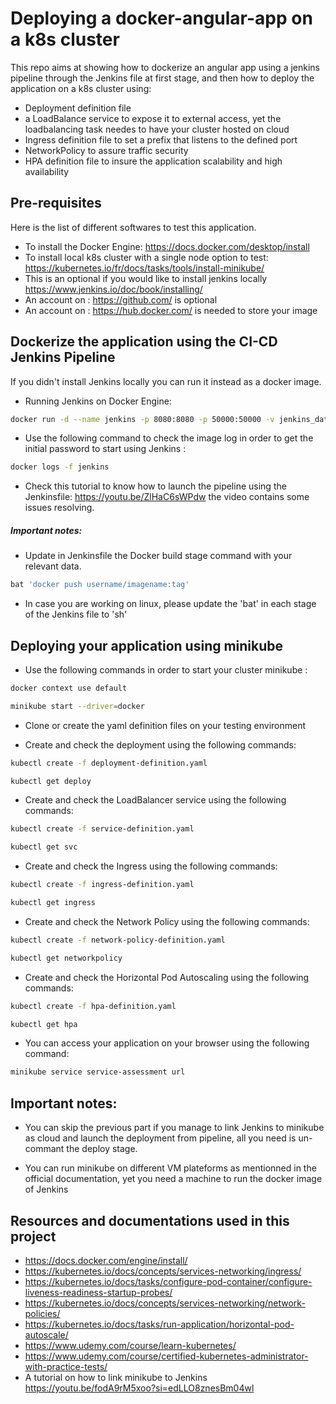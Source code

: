 # Deploying a docker-angular-app on a k8s cluster

This repo aims at showing how to dockerize an angular app using a jenkins pipeline through the Jenkins file at first stage, and then how to deploy the application on a k8s cluster using: 
- Deployment definition file
- a LoadBalance service to expose it to external access, yet the loadbalancing task needes to have your cluster hosted on cloud
- Ingress definition file to set a prefix that listens to the defined port
- NetworkPolicy to assure traffic security
- HPA definition file to insure the application scalability and high availability

## Pre-requisites
Here is the list of different softwares to test this application.

- To install the Docker Engine: https://docs.docker.com/desktop/install
- To install local k8s cluster with a single node option to test: https://kubernetes.io/fr/docs/tasks/tools/install-minikube/
- This is an optional if you would like to install jenkins locally  https://www.jenkins.io/doc/book/installing/
- An account on : https://github.com/ is optional
- An account on : https://hub.docker.com/ is needed to store your image


## Dockerize the application using the CI-CD Jenkins Pipeline 
If you didn't install Jenkins locally you can run it instead as a docker image.
- Running Jenkins on Docker Engine: 
```bash
docker run -d --name jenkins -p 8080:8080 -p 50000:50000 -v jenkins_data:/var/jenkins_home --network minikube jenkins/jenkins:lts
```
- Use the following command to check the image log in order to get the initial password to start using Jenkins : 
```bash
docker logs -f jenkins
```
- Check this tutorial to know how to launch the pipeline using the Jenkinsfile: https://youtu.be/ZlHaC6sWPdw the video contains some issues resolving.

##### Important notes:
- Update in Jenkinsfile the Docker build stage command with your relevant data.
```bash
bat 'docker push username/imagename:tag'
```
- In case you are working on linux, please update the 'bat' in each stage of the Jenkins file to 'sh'

## Deploying your application using minikube
- Use the following commands in order to start your cluster minikube : 
```bash
docker context use default
```
```bash
minikube start --driver=docker
```
- Clone or create the yaml definition files on your testing environment

- Create and check the deployment using the following commands:
```bash
kubectl create -f deployment-definition.yaml 
```
```bash
kubectl get deploy 
```

- Create and check the LoadBalancer service using the following commands:
```bash
kubectl create -f service-definition.yaml 
```
```bash
kubectl get svc 
```

- Create and check the Ingress using the following commands:
```bash
kubectl create -f ingress-definition.yaml 
```
```bash
kubectl get ingress 
```

- Create and check the Network Policy using the following commands:
```bash
kubectl create -f network-policy-definition.yaml 
```
```bash
kubectl get networkpolicy
```

- Create and check the Horizontal Pod Autoscaling using the following commands:
```bash
kubectl create -f hpa-definition.yaml 
```
```bash
kubectl get hpa 
```

- You can access your application on your browser using the following command:
```bash
minikube service service-assessment url
```

## Important notes:
- You can skip the previous part if you manage to link Jenkins to minikube as cloud and launch the deployment from pipeline, all you need is un-commant the deploy stage.

- You can run minikube on different VM plateforms as mentionned in the official documentation, yet you need a machine to run the docker image of Jenkins

## Resources and documentations used in this project
- https://docs.docker.com/engine/install/
- https://kubernetes.io/docs/concepts/services-networking/ingress/
- https://kubernetes.io/docs/tasks/configure-pod-container/configure-liveness-readiness-startup-probes/
- https://kubernetes.io/docs/concepts/services-networking/network-policies/
- https://kubernetes.io/docs/tasks/run-application/horizontal-pod-autoscale/
- https://www.udemy.com/course/learn-kubernetes/
- https://www.udemy.com/course/certified-kubernetes-administrator-with-practice-tests/
- A tutorial on how to link minikube to Jenkins https://youtu.be/fodA9rM5xoo?si=edLLO8znesBm04wl



